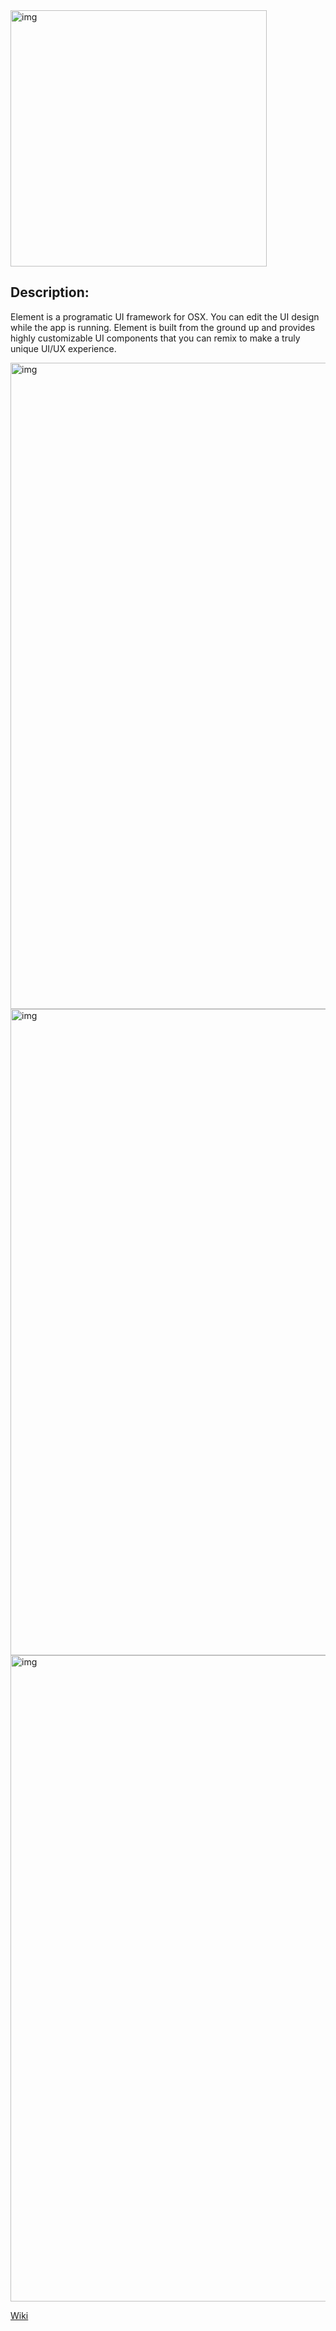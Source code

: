 <img width="410" alt="img" src="https://dl.dropboxusercontent.com/u/2559476/colorpanel_el_cap.mov.gif">

## Description:

Element is a programatic UI framework for OSX. You can edit the UI design while the app is running. Element is built from the ground up and provides highly customizable UI components that you can remix to make a truly unique UI/UX experience. 

<img width="1034" alt="img" src="https://dl.dropboxusercontent.com/u/2559476/Screen Shot 2016-04-14 at 15.57.55.png">

<img width="1034" alt="img" src="https://dl.dropboxusercontent.com/u/2559476/Screen Shot 2016-04-15 at 06.41.37.png">

<img width="1034" alt="img" src="https://dl.dropboxusercontent.com/u/2559476/Screen Shot 2016-04-16 at 13.08.01.png">


[Wiki](https://github.com/eonist/Element/wiki)  